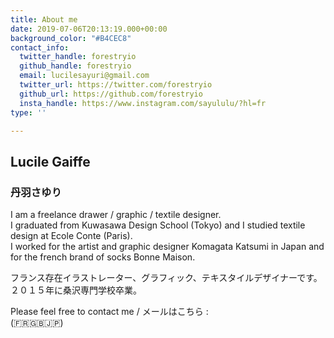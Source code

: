 ```yaml
---
title: About me
date: 2019-07-06T20:13:19.000+00:00
background_color: "#B4CEC8"
contact_info:
  twitter_handle: forestryio
  github_handle: forestryio
  email: lucilesayuri@gmail.com
  twitter_url: https://twitter.com/forestryio
  github_url: https://github.com/forestryio
  insta_handle: https://www.instagram.com/sayululu/?hl=fr
type: ''

---
```

## Lucile Gaiffe

### 丹羽さゆり

I am a freelance drawer / graphic / textile designer.  
I graduated from Kuwasawa Design School (Tokyo) and I studied textile design at Ecole Conte (Paris).  
I worked for the artist and graphic designer Komagata Katsumi in Japan and for the french brand of socks Bonne Maison.

フランス存在イラストレーター、グラフィック、テキスタイルデザイナーです。  
２０１５年に桑沢専門学校卒業。

Please feel free to contact me / メールはこちら :  
 (🇫🇷🇬🇧🇯🇵)